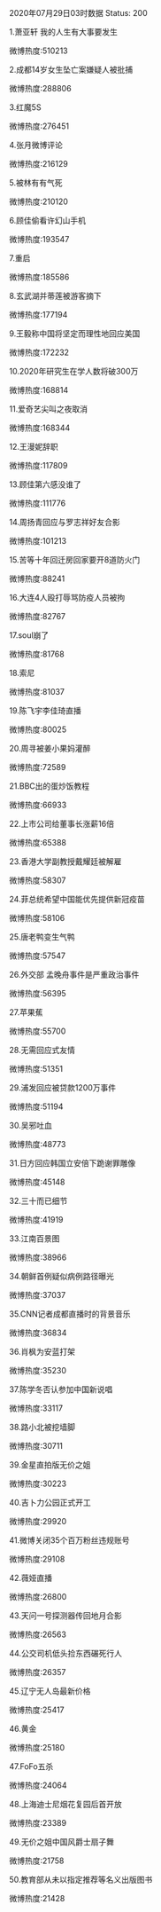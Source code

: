 2020年07月29日03时数据
Status: 200

1.萧亚轩 我的人生有大事要发生

微博热度:510213

2.成都14岁女生坠亡案嫌疑人被批捕

微博热度:288806

3.红魔5S

微博热度:276451

4.张月微博评论

微博热度:216129

5.被林有有气死

微博热度:210120

6.顾佳偷看许幻山手机

微博热度:193547

7.重启

微博热度:185586

8.玄武湖并蒂莲被游客摘下

微博热度:177194

9.王毅称中国将坚定而理性地回应美国

微博热度:172232

10.2020年研究生在学人数将破300万

微博热度:168814

11.爱奇艺尖叫之夜取消

微博热度:168344

12.王漫妮辞职

微博热度:117809

13.顾佳第六感没谁了

微博热度:111776

14.周扬青回应与罗志祥好友合影

微博热度:101213

15.苦等十年回迁房回家要开8道防火门

微博热度:88241

16.大连4人殴打辱骂防疫人员被拘

微博热度:82767

17.soul崩了

微博热度:81768

18.索尼

微博热度:81037

19.陈飞宇李佳琦直播

微博热度:80025

20.周寻被姜小果妈灌醉

微博热度:72589

21.BBC出的蛋炒饭教程

微博热度:66933

22.上市公司给董事长涨薪16倍

微博热度:65388

23.香港大学副教授戴耀廷被解雇

微博热度:58307

24.菲总统希望中国能优先提供新冠疫苗

微博热度:58106

25.唐老鸭变生气鸭

微博热度:57547

26.外交部 孟晚舟事件是严重政治事件

微博热度:56395

27.苹果蕉

微博热度:55700

28.无需回应式友情

微博热度:51351

29.浦发回应被贷款1200万事件

微博热度:51194

30.吴邪吐血

微博热度:48773

31.日方回应韩国立安倍下跪谢罪雕像

微博热度:45148

32.三十而已细节

微博热度:41919

33.江南百景图

微博热度:38966

34.朝鲜首例疑似病例路径曝光

微博热度:37037

35.CNN记者成都直播时的背景音乐

微博热度:36834

36.肖枫为安蓝打架

微博热度:35230

37.陈学冬否认参加中国新说唱

微博热度:33117

38.路小北被挖墙脚

微博热度:30711

39.金星直拍版无价之姐

微博热度:30223

40.吉卜力公园正式开工

微博热度:29920

41.微博关闭35个百万粉丝违规账号

微博热度:29108

42.薇娅直播

微博热度:26800

43.天问一号探测器传回地月合影

微博热度:26563

44.公交司机低头捡东西碾死行人

微博热度:26357

45.辽宁无人岛最新价格

微博热度:25417

46.黄金

微博热度:25180

47.FoFo五杀

微博热度:24064

48.上海迪士尼烟花复园后首开放

微博热度:23389

49.无价之姐中国风爵士扇子舞

微博热度:21758

50.教育部从未以指定推荐等名义出版图书

微博热度:21428

